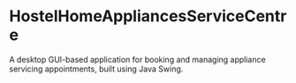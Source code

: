 # HostelHomeAppliancesServiceCentre

A desktop GUI-based application for booking and managing appliance servicing appointments, built using Java Swing.
